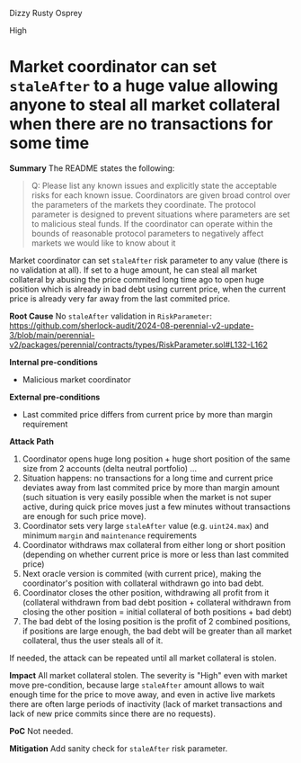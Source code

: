 Dizzy Rusty Osprey

High

# Market coordinator can set `staleAfter` to a huge value allowing anyone to steal all market collateral when there are no transactions for some time

**Summary**
The README states the following:
> Q: Please list any known issues and explicitly state the acceptable risks for each known issue.
Coordinators are given broad control over the parameters of the markets they coordinate. The protocol parameter is designed to prevent situations where parameters are set to malicious steal funds. If the coordinator can operate within the bounds of reasonable protocol parameters to negatively affect markets we would like to know about it

Market coordinator can set `staleAfter` risk parameter to any value (there is no validation at all). If set to a huge amount, he can steal all market collateral by abusing the price commited long time ago to open huge position which is already in bad debt using current price, when the current price is already very far away from the last commited price.

**Root Cause**
No `staleAfter` validation in `RiskParameter`:
https://github.com/sherlock-audit/2024-08-perennial-v2-update-3/blob/main/perennial-v2/packages/perennial/contracts/types/RiskParameter.sol#L132-L162

**Internal pre-conditions**
- Malicious market coordinator

**External pre-conditions**
- Last commited price differs from current price by more than margin requirement

**Attack Path**
1. Coordinator opens huge long position + huge short position of the same size from 2 accounts (delta neutral portfolio)
...
2. Situation happens: no transactions for a long time and current price deviates away from last commited price by more than margin amount (such situation is very easily possible when the market is not super active, during quick price moves just a few minutes without transactions are enough for such price move).
3. Coordinator sets very large `staleAfter` value (e.g. `uint24.max`) and minimum `margin` and `maintenance` requirements
4. Coordinator withdraws max collateral from either long or short position (depending on whether current price is more or less than last commited price)
5. Next oracle version is commited (with current price), making the coordinator's position with collateral withdrawn go into bad debt.
6. Coordinator closes the other position, withdrawing all profit from it (collateral withdrawn from bad debt position + collateral withdrawn from closing the other position = initial collateral of both positions + bad debt)
7. The bad debt of the losing position is the profit of 2 combined positions, if positions are large enough, the bad debt will be greater than all market collateral, thus the user steals all of it.

If needed, the attack can be repeated until all market collateral is stolen.

**Impact**
All market collateral stolen. The severity is "High" even with market move pre-condition, because large `staleAfter` amount allows to wait enough time for the price to move away, and even in active live markets there are often large periods of inactivity (lack of market transactions and lack of new price commits since there are no requests).

**PoC**
Not needed.

**Mitigation**
Add sanity check for `staleAfter` risk parameter.